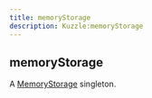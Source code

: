 ```yaml
---
title: memoryStorage
description: Kuzzle:memoryStorage
---
```


## memoryStorage

A [MemoryStorage](/sdk/js/5/memory-storage) singleton.
